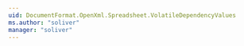 ```yaml
---
uid: DocumentFormat.OpenXml.Spreadsheet.VolatileDependencyValues
ms.author: "soliver"
manager: "soliver"
---
```

